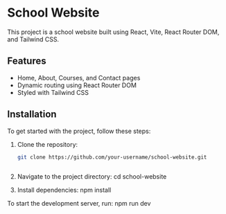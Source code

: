 # School Website

This project is a school website built using React, Vite, React Router DOM, and Tailwind CSS.


## Features

- Home, About, Courses, and Contact pages
- Dynamic routing using React Router DOM
- Styled with Tailwind CSS

## Installation

To get started with the project, follow these steps:

1. Clone the repository:
   ```sh
   git clone https://github.com/your-username/school-website.git
 
2. Navigate to the project directory:
    cd school-website

3. Install dependencies:
    npm install

To start the development server, run:
    npm run dev
